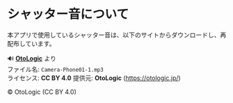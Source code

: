 # シャッター音について

本アプリで使用しているシャッター音は、以下のサイトからダウンロードし、再配布しています。

🔊 **[OtoLogic](https://otologic.jp/)** より  
ファイル名: `Camera-Phone01-1.mp3`  
ライセンス: **CC BY 4.0** 
提供元: **OtoLogic** (https://otologic.jp/)

© OtoLogic (CC BY 4.0)
